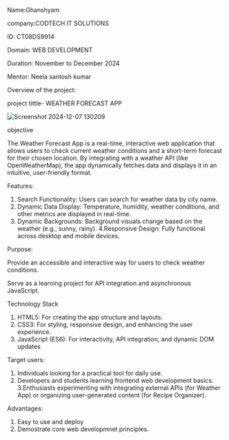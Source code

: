 Name:Ghanshyam

company:CODTECH IT SOLUTIONS

ID: CT08DS9914

Domain: WEB DEVELOPMENT

Duration: November to December 2024

Mentor: Neela santosh kumar

Overview of the project:

project tittle- WEATHER FORECAST APP

![Screenshot 2024-12-07 130209](https://github.com/user-attachments/assets/c0167301-5977-4074-a199-85162186bdf0)


objective

The Weather Forecast App is a real-time, interactive web application that allows users to check current weather conditions and a short-term forecast for their chosen location. By integrating with a weather API (like OpenWeatherMap), the app dynamically fetches data and displays it in an intuitive, user-friendly format.

Features:
1. Search Functionality: Users can search for weather data by city name.
2. Dynamic Data Display: Temperature, humidity, weather conditions, and other metrics are displayed in real-time.
3. Dynamic Backgrounds: Background visuals change based on the weather (e.g., sunny, rainy).
4.Responsive Design: Fully functional across desktop and mobile devices.

Purpose:

Provide an accessible and interactive way for users to check weather conditions.

Serve as a learning project for API integration and asynchronous JavaScript.

Technology Stack

1. HTML5: For creating the app structure and layouts.
2. CSS3: For styling, responsive design, and enhancing the user experience.
3. JavaScript (ES6): For interactivity, API integration, and dynamic DOM updates

Target users:
1. Individuals looking for a practical tool for daily use.
2. Developers and students learning frontend web development basics.
3.Enthusiasts experimenting with integrating external APIs (for Weather App) or organizing user-generated content (for Recipe Organizer).

Advantages:

1. Easy to use and deploy
2. Demostrate core web developmnet principles.
   
